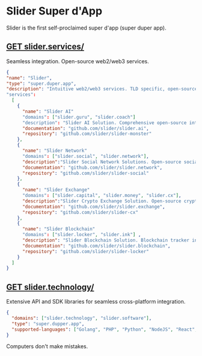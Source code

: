 # Slider Super d'App 


Slider is the first self-proclaimed super d'app (super duper app).

## [GET slider.services/](https://slider.services)
Seamless integration. Open-source web2/web3 services.

```json
{
"name": "Slider",
"type": "super.duper.app",
"description": "Intuitive web2/web3 services. TLD specific, open-source, self-contained."  
"services":
  [
    {
      "name": "Slider AI"   
      "domains": ["slider.guru", "slider.coach"]
      "description": "Slider AI Solution. Comprehensive open-source integrations",
      "documentation": "github.com/slider/slider.ai",
      "repository": "github.com/slider/slider-monster"  
    },
    {
      "name": "Slider Network"  
      "domains": ["slider.social", "slider.network"],
      "description":"Slider Social Network Solutions. Open-source social network app.",
      "documentation": "github.com/slider/slider.network",
      "repository": "github.com/slider/slider-social"  
    },
    {
      "name": "Slider Exchange"  
      "domains": ["slider.capital", "slider.money", "slider.cx"],
      "description":"Slider Crypto Exchange Solution. Open-source crypto exchange.",
      "documentation": "github.com/slider/slider.exchange",
      "repository": "github.com/slider/slider-cx"  
    },
    {
      "name": "Slider Blockchain" 
      "domains": ["slider.locker", "slider.ink"] ,
      "description": "Slider Blockchain Solution. Blockchain tracker integration with SLASH.locker/ API.",
      "documentation": "github.com/slider/slider.blockchain",
      "repository": "github.com/slider/slider-locker"  
    }
  ]
}
```


## [GET slider.technology/](https://slider.technology)
Extensive API and SDK libraries for seamless cross-platform integration.

```json
{
  "domains": ["slider.technology", "slider.software"], 
  "type": "super.dupper.app",   
  "supported-languages": ["Golang", "PHP", "Python", "NodeJS", "React", "VueJS"]
}
```

Computers don't make mistakes.
